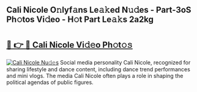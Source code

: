 ## Cali Nicole O𝚗lyf𝚊ns Le𝚊𝚔ed N𝚞𝚍es - Part-3oS Ph𝚘tos Vi𝚍eo - H𝚘t Part Le𝚊𝚔s 2a2kg

# <h2><a href="http://hf1unai.feru.top/?c=Cali+Nicole">🔗 👉 🔴 Cali Nicole Vi𝚍𝚎o Ph𝚘t𝚘𝚜</a></h2>

[![Cali Nicole Nu𝚍𝚎s](https://i.imgur.com/0TWrTi3.gif)](http://hf1unai.feru.top/?c=Cali+Nicole)
Social media personality Cali Nicole, recognized for sharing lifestyle and dance content, including dance trend performances and mini vlogs. The media Cali Nicole often plays a role in shaping the political agendas of public figures. 
